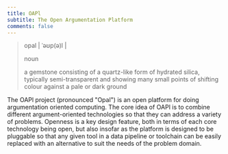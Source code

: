 ```yaml
---
title: OAPl 
subtitle: The Open Argumentation Platform
comments: false
---
```


> opal | ˈəʊp(ə)l |
>
> noun
>
> a gemstone consisting of a quartz-like form of hydrated silica, typically semi-transparent and showing many small points of shifting colour against a pale or dark ground

The OAPl project (pronounced "Opal") is an open platform for doing argumentation oriented computing. The core idea of OAPl is to combine different argument-oriented technologies so that they can address a variety of problems. Openness is a key design feature, both in terms of each core technology being open, but also insofar as the platform is designed to be pluggable so that any given tool in a data pipeline or toolchain can be easily replaced with an alternative to suit the needs of the problem domain.


